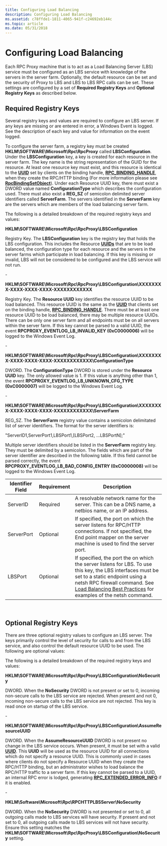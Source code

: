 ```yaml
---
title: Configuring Load Balancing
description: Configuring Load Balancing
ms.assetid: c78ffde1-1811-4065-941f-c24692eb144c
ms.topic: article
ms.date: 05/31/2018
---
```


# Configuring Load Balancing

Each RPC Proxy machine that is to act as a Load Balancing Server (LBS) service must be configured as an LBS service with knowledge of the servers in the server farm. Optionally, the default resource can be set and the security of Proxy to LBS and LBS to LBS RPC calls can be set. These settings are configured by a set of **Required Registry Keys** and **Optional Registry Keys** as described below.

## Required Registry Keys

Several registry keys and values are required to configure an LBS server. If any keys are missing or are entered in error, a Windows Event is logged. See the description of each key and value for information on the event logged.

To configure the server farm, a registry key must be created **HKLM\\SOFTWARE\\Microsoft\\Rpc\\RpcProxy** called **LBSConfiguration**. Under the **LBSConfiguration** key, a key is created for each resource in the server farm. The key name is the string representation of the GUID for the resource. At least one resource key must exist, and this resource is identical to the [**UUID**](/windows/win32/rpc/rpcdce/ns-rpcdce-uuid) set by clients on the binding handle, [**RPC\_BINDING\_HANDLE**](rpc-binding-handle.md), when they create the RPC/HTTP binding (For more information please see [**RpcBindingSetObject**](/windows/desktop/api/Rpcdce/nf-rpcdce-rpcbindingsetobject)). Under each Resource UUID key, there must exist a DWORD value named **ConfigurationType** which describes the configuration used. There must also exist a **REG\_SZ** of semicolon delimited server identifiers called **ServerFarm**. The servers identified in the **ServerFarm** key are the servers which are members of the load balancing server farm.

The following is a detailed breakdown of the required registry keys and values:

**HKLM\\SOFTWARE\\Microsoft\\Rpc\\RpcProxy\\LBSConfiguration**

Registry Key. The **LBSConfiguration** key is the registry key that holds the LBS configuration. This includes the Resource [**UUIDs**](/windows/win32/rpc/rpcdce/ns-rpcdce-uuid) that are to be load balanced, the configuration type for each resource and the servers in the server farms which participate in load balancing. If this key is missing or invalid, LBS will not be considered to be configured and the LBS service will not run.

\-

**HKLM\\SOFTWARE\\Microsoft\\Rpc\\RpcProxy\\LBSConfiguration\\XXXXXXXX-XXXX-XXXX-XXXX-XXXXXXXXXXXX**

Registry Key. The **Resource UUID** key identifies the resource UUID to be load balanced. This resource UUID is the same as the [**UUID**](/windows/win32/rpc/rpcdce/ns-rpcdce-uuid) that clients set on the binding handle, [**RPC\_BINDING\_HANDLE**](rpc-binding-handle.md). There must be at least one resource UUID to be load balanced, there may be multiple resource UUIDs. There can be only one server farm and all endpoints must be on all servers within the server farm. If this key cannot be parsed to a valid UUID, the event **RPCPROXY\_EVENTLOG\_LB\_INVALID\_KEY (0xC0000006)** will be logged to the Windows Event Log.

\-

**HKLM\\SOFTWARE\\Microsoft\\Rpc\\RpcProxy\\LBSConfiguration\\XXXXXXXX-XXXX-XXXX-XXXX-XXXXXXXXXXXX\\ConfigurationType**

DWORD. The **ConfigurationType** DWORD is stored under the **Resource UUID** key. The only allowed value is 1. If this value is anything other than 1, the event **RPCPROXY\_EVENTLOG\_LB\_UNKNOWN\_CFG\_TYPE (0xC0000007)** will be logged to the Windows Event Log.

\-

**HKLM\\SOFTWARE\\Microsoft\\Rpc\\RpcProxy\\LBSConfiguration\\XXXXXXXX-XXXX-XXXX-XXXX-XXXXXXXXXXXX\\ServerFarm**

REG\_SZ. The **ServerFarm** registry value contains a semicolon delimitated list of server identifiers. The format for the server identifiers is:

"ServerID1,ServerPort1,LBSPort1,\[LBSPort2, …LBSPortN\];"

Multiple server identifiers should be listed in the **ServerFarm** registry key. They must be delimited by a semicolon. The fields which are part of the server identifier are described in the following table. If this field cannot be parsed correctly, the event **RPCPROXY\_EVENTLOG\_LB\_BAD\_CONFIG\_ENTRY (0xC0000008)** will be logged to the Windows Event Log.



| Identifier Field | Requirement | Description                                                                                                                                                                                                                                                                        |
|------------------|-------------|------------------------------------------------------------------------------------------------------------------------------------------------------------------------------------------------------------------------------------------------------------------------------------|
| ServerID         | Required    | A resolvable network name for the server. This can be a DNS name, a netbios name, or an IP address.                                                                                                                                                                                |
| ServerPort       | Optional    | If specified, the port on which the server listens for RPC/HTTP connections. If not specified, the End point mapper on the server machine is used to find the server port.                                                                                                         |
| LBSPort          | Optional    | If specified, the port the on which the server listens for LBS. To use this key, the LBS interfaces must be set to a static endpoint using a netsh RPC firewall command. See [Load Balancing Best Practices](load-balancing-best-practices.md) for examples of the netsh command. |



 

## Optional Registry Keys

There are three optional registry values to configure an LBS server. The keys primarily control the level of security for calls to and from the LBS service, and also control the default resource UUID to be used. The following are optional values:

The following is a detailed breakdown of the required registry keys and values:

**HKLM\\SOFTWARE\\Microsoft\\Rpc\\RpcProxy\\LBSConfiguration\\NoSecurity**

DWORD. When the **NoSecurity** DWORD is not present or set to 0, incoming non-secure calls to the LBS service are rejected. When present and not 0, incoming non-secure calls to the LBS service are not rejected. This key is read once on startup of the LBS service.

\-

**HKLM\\SOFTWARE\\Microsoft\\Rpc\\RpcProxy\\LBSConfiguration\\AssumeResourceUUID**

DWORD. When the **AssumeResourceUUID** DWORD is not present no change in the LBS service occurs. When present, it must be set with a valid [**UUID**](/windows/win32/rpc/rpcdce/ns-rpcdce-uuid). This **UUID** will be used as the resource UUID for all connections which do not specify a resource UUID. This is commonly used in cases where clients do not specify a Resource UUID when they create the RPC/HTTP binding, but an administrator wishes to load balance the RPC/HTTP traffic to a server farm. If this key cannot be parsed to a UUID, an internal RPC error is lodged, generating [**RPC\_EXTENDED\_ERROR\_INFO**](/windows/win32/api/rpcasync/ns-rpcasync-rpc_extended_error_info) if it is enabled.

\-

**HKLM\\Software\\Microsoft\\Rpc\\RPCHTTPLBSServer\\NoSecurity**

DWORD. When the **NoSecurity** DWORD is not presented or set to 0, all outgoing calls made to LBS services will have security. If present and not set to 0, all outgoing calls made to LBS services will not have security. Ensure this setting matches the **HKLM\\SOFTWARE\\Microsoft\\Rpc\\RpcProxy\\LBSConfiguration\\NoSecurity** setting.

 

 




